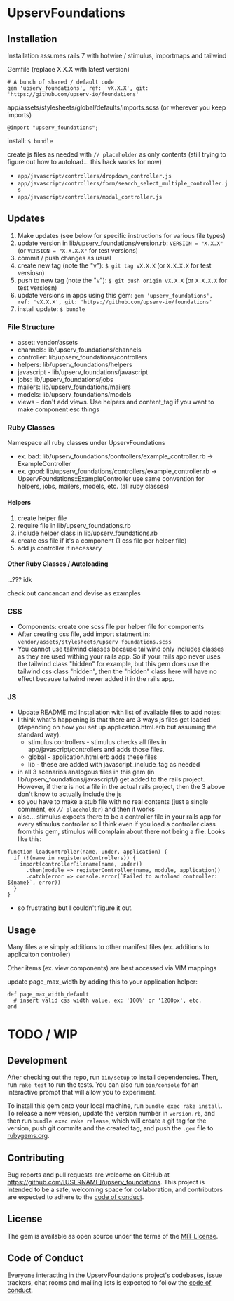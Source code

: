 # UpservFoundations

## Installation
Installation assumes rails 7 with hotwire / stimulus, importmaps and tailwind
 
Gemfile (replace X.X.X with latest version)
```
# A bunch of shared / default code
gem 'upserv_foundations', ref: 'vX.X.X', git: 'https://github.com/upserv-io/foundations'
```
app/assets/stylesheets/global/defaults/imports.scss (or wherever you keep imports)
```
@import "upserv_foundations";
```
install: `$ bundle`

create js files as needed with `// placeholder` as only contents (still trying to figure out how to autoload... this hack works for now) 
- `app/javascript/controllers/dropdown_controller.js`
- `app/javascript/controllers/form/search_select_multiple_controller.js`
- `app/javascript/controllers/modal_controller.js`

## Updates
1. Make updates (see below for specific instructions for various file types)
2. update version in lib/upserv_foundations/version.rb: `VERSION = "X.X.X"` (or `VERSION = "X.X.X.X"` for test versions) 
3. commit / push changes as usual
4. create new tag (note the "v"): `$ git tag vX.X.X` (or `X.X.X.X` for test versiosn)
5. push to new tag (note the "v"): `$ git push origin vX.X.X` (or `X.X.X.X` for test versiosn)
6. update versions in apps using this gem: `gem 'upserv_foundations', ref: 'vX.X.X', git: 'https://github.com/upserv-io/foundations'`
7. install update: `$ bundle`

### File Structure
- asset: vendor/assets
- channels: lib/upserv_foundations/channels
- controller: lib/upserv_foundations/controllers
- helpers: lib/upserv_foundations/helpers
- javascript - lib/upserv_foundations/javascript
- jobs: lib/upserv_foundations/jobs
- mailers: lib/upserv_foundations/mailers
- models: lib/upserv_foundations/models
- views - don't add views. Use helpers and content_tag if you want to make component esc things

### Ruby Classes
Namespace all ruby classes under UpservFoundations
- ex. bad:  lib/upserv_foundations/controllers/example_controller.rb -> ExampleController
- ex. good:  lib/upserv_foundations/controllers/example_controller.rb -> UpservFoundations::ExampleController
use same convention for helpers, jobs, mailers, models, etc. (all ruby classes)

#### Helpers
1. create helper file 
1. require file in lib/upserv_foundations.rb
1. include helper class in lib/upserv_foundations.rb
1. create css file if it's a component (1 css file per helper file)
1. add js controller if necessary

#### Other Ruby Classes / Autoloading
...??? idk

check out cancancan and devise as examples

### CSS
- Components: create one scss file per helper file for components
- After creating css file, add import statment in: `vendor/assets/stylesheets/upserv_foundations.scss`
- You cannot use tailwind classes because tailwind only includes classes as they are used withing your rails app. So if your rails app never uses the tailwind class "hidden" for example, but this gem does use the tailwind css class "hidden", then the "hidden" class here will have no effect because tailwind never added it in the rails app.

### JS
- Update README.md Installation with list of available files to add
notes:
- I think what's happening is that there are 3 ways js files get loaded (depending on how you set up application.html.erb but assuming the standard way).
  - stimulus controllers - stimulus checks all files in app/javascript/controllers and adds those files.
  - global - application.html.erb adds these files
  - lib - these are added with javascript_include_tag as needed
- in all 3 scenarios analogous files in this gem (in lib/upserv_foundations/javascript/) get added to the rails project. However, if there is not a file in the actual rails project, then the 3 above don't know to actually include the js
- so you have to make a stub file with no real contents (just a single comment, ex `// placeholder`) and then it works
- also... stimulus expects there to be a controller file in your rails app for every stimulus controller so I think even if you load a controller class from this gem, stimulus will complain about there not being a file. Looks like this:
```
function loadController(name, under, application) {
  if (!(name in registeredControllers)) {
    import(controllerFilename(name, under))
      .then(module => registerController(name, module, application))
      .catch(error => console.error(`Failed to autoload controller: ${name}`, error))
  }
}
```
- so frustrating but I couldn't figure it out.
  

## Usage

Many files are simply additions to other manifest files (ex. additions to applicaiton controller)

Other items (ex. view components) are best accessed via VIM mappings

update page_max_width by adding this to your application helper:
```
def page_max_width_default
  # insert valid css width value, ex: '100%' or '1200px', etc.
end
```

# TODO / WIP

## Development

After checking out the repo, run `bin/setup` to install dependencies. Then, run `rake test` to run the tests. You can also run `bin/console` for an interactive prompt that will allow you to experiment.

To install this gem onto your local machine, run `bundle exec rake install`. To release a new version, update the version number in `version.rb`, and then run `bundle exec rake release`, which will create a git tag for the version, push git commits and the created tag, and push the `.gem` file to [rubygems.org](https://rubygems.org).

## Contributing

Bug reports and pull requests are welcome on GitHub at https://github.com/[USERNAME]/upserv_foundations. This project is intended to be a safe, welcoming space for collaboration, and contributors are expected to adhere to the [code of conduct](https://github.com/[USERNAME]/upserv_foundations/blob/master/CODE_OF_CONDUCT.md).

## License

The gem is available as open source under the terms of the [MIT License](https://opensource.org/licenses/MIT).

## Code of Conduct

Everyone interacting in the UpservFoundations project's codebases, issue trackers, chat rooms and mailing lists is expected to follow the [code of conduct](https://github.com/[USERNAME]/upserv_foundations/blob/master/CODE_OF_CONDUCT.md).
